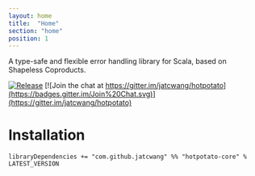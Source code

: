 ```yaml
---
layout: home
title:  "Home"
section: "home"
position: 1
---
```


A type-safe and flexible error handling library for Scala, based on Shapeless Coproducts.

[![Release](https://img.shields.io/nexus/r/com.github.jatcwang/hotpotato-core_2.13?server=https%3A%2F%2Foss.sonatype.org)](https://oss.sonatype.org/content/repositories/releases/com/github/jatcwang/hotpotato-core_2.13/)
[![Join the chat at https://gitter.im/jatcwang/hotpotato](https://badges.gitter.im/Join%20Chat.svg)](https://gitter.im/jatcwang/hotpotato)

# Installation

```
libraryDependencies += "com.github.jatcwang" %% "hotpotato-core" % LATEST_VERSION
```

